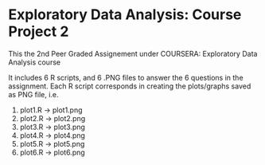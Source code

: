 # Exploratory Data Analysis: Course Project 2
This the 2nd Peer Graded Assignement under COURSERA: Exploratory Data Analysis course

It includes 6 R scripts, and 6 .PNG files to answer the 6 questions in the assignment.
Each R script corresponds in creating the plots/graphs saved as PNG file, i.e.

1. plot1.R -> plot1.png
2. plot2.R -> plot2.png
3. plot3.R -> plot3.png
4. plot4.R -> plot4.png
5. plot5.R -> plot5.png
6. plot6.R -> plot6.png
